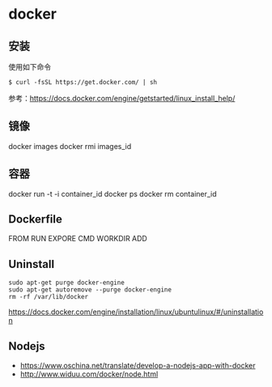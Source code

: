 # docker

## 安装

使用如下命令

```
$ curl -fsSL https://get.docker.com/ | sh
```

参考：https://docs.docker.com/engine/getstarted/linux_install_help/

## 镜像
docker images
docker rmi images_id

## 容器
docker run -t -i container_id
docker ps
docker rm container_id

## Dockerfile
FROM
RUN
EXPORE
CMD
WORKDIR
ADD

## Uninstall
```
sudo apt-get purge docker-engine
sudo apt-get autoremove --purge docker-engine
rm -rf /var/lib/docker
```
https://docs.docker.com/engine/installation/linux/ubuntulinux/#/uninstallation

## Nodejs
- https://www.oschina.net/translate/develop-a-nodejs-app-with-docker
- http://www.widuu.com/docker/node.html


